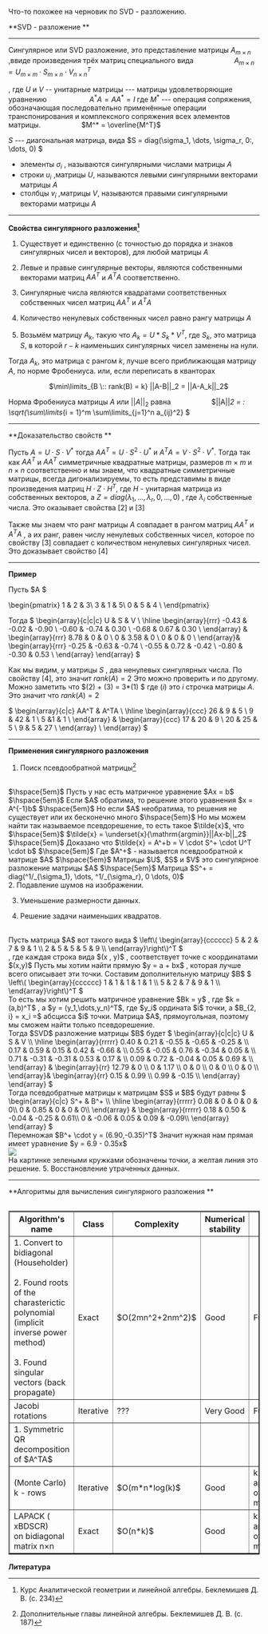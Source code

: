 Что-то похожее на черновик по SVD - разложению.


**SVD - разложение **

---

Сингулярное или SVD разложение, это представление матрицы $A_{m\times{n}}$ ,ввиде произведения трёх матриц специального вида
$\hspace{5em} A_{m\times{n}} = U_{m\times{m}} \cdot S_{m\times{n}} \cdot V_{n\times{n}}^T$
 

, где  $U$ и $V$ -- унитарные матрицы --- матрицы удовлетворяющие уравнению $\hspace{5em}$ $A^*A = AA^* = I$ 
где $M^*$ --- операция сопряжения, обозначающая последовательно применённые операции транспонирования и комплексного сопряжения всех элементов матрицы.
$\hspace{5em}$$M^* = \overline{M^T}$

$S$ --- диагональная матрица, вида $S = diag(\sigma_1, \dots, \sigma_r, 0\:, \dots, 0) $

- элементы $\sigma_i$ , называются сингулярными числами матрицы $A$
- строки $u_i$ ,матрицы $U$, называются левыми сингулярными векторами матрицы $A$
- столбцы $v_i$ ,матрицы $V$, называются правыми сингулярными векторами матрицы $A$

---

**Свойства сингулярного разложения[^1]**

1. Существует и единственно (с точностью до порядка и знаков сингулярных чисел и векторов), для любой матрицы $A$

2.  Левые и правые сингулярные векторы, являются собственными векторами матриц  $AA^T$ и $A^TA$ соответственно. 

3.  Сингулярные числа являются квадратами соответственных собственных чисел матриц  $AA^T$ и $A^TA$ 

4.  Количество ненулевых собственных чисел равно рангу матрицы $A$

5. Возьмём матрицу $A_k$, такую что $A_k = U*S_k*V^T$, где $S_k$,  это матрица $S$, в которой $r-k$ наименьших сингулярных чисел заменены на нули.

 Тогда $A_k$, это матрица  с рангом $k$, лучше всего приближающая матрицу $A$, по норме Фробениуса.
  или, если переписать в кванторах

 $\hspace{5em}$ $\min\limits_{B \:: rank(B) = k} ||A-B||_2 = ||A-A_k||_2$
 
  Норма Фробениуса матрицы $A$ или $||A||_2$ равна
 $\hspace{5em}$$||A||_2 = \: \sqrt{\sum\limits_{i = 1}^m \sum\limits_{j=1}^n a_{ij}^2} $




---
**Доказательство свойств **


Пусть $A = U \cdot S \cdot V^*$ тогда $AA^T = U \cdot S^2 \cdot U^*$ и $A^TA = V \cdot S^2 \cdot V^*$.
Тогда так как $AA^T$ и $AA^T$ симметричные квадратные матрицы, размеров $m\times{m}$ и $n\times{n}$ соответственно и мы знаем, что квадратные симметричные матрицы, всегда дигонализируемы, то есть представимы в виде произведения матриц $H \cdot Z \cdot H^T$, где $H$ - унитарная матрица из собственных векторов, а $Z = diag(\lambda_1,\dots, \lambda_r, 0 ,\dots, 0)$ , где $\lambda_i$ собственные числа. Это оказывает свойства [2] и [3]

Также мы знаем что ранг матрицы $A$ совпадает в рангом матриц $AA^T$  и $A^TA$ , а их ранг, равен числу ненулевых собственных чисел, которое по свойству [3] совпадает с количеством ненулевых сингулярных чисел. Это доказывает свойство [4]

---

**Пример**

Пусть $A  $

 \begin{pmatrix}
1 & 2 & 3\\
3 & 1 & 5\\
0 & 5 & 4 \\
 \end{pmatrix}
 
Тогда 
$
\begin{array}{c|c|c}
U & S & V \\
\hline
\begin{array}{rrr}
    -0.43 & -0.02 & -0.90 \\
-0.60 & -0.74 &  0.30 \\
-0.68 &  0.67 &  0.30 \\
  \end{array} &
  \begin{array}{rrr}
  8.78 &  0 &  0 \\
0 &  3.58 &  0 \\
0 &  0 &  0 \\
  \end{array}&
  \begin{array}{rrr}
    -0.25 & -0.63 & -0.74 \\
-0.55 &  0.72 & -0.42 \\
-0.80 & -0.30 &  0.53 \\
  \end{array}
 \end{array}
$

Как мы видим, у матрицы $S$ , два ненулевых сингулярных числа. По свойству [4], это значит $rank(A) = 2$
Это можно проверить и по другому. Можно заметить что $(2) + (3) = 3*(1) $ где $(i)$ это $i$ строчка матрицы $A$.  Это значит что $rank(A) = 2$

$ 
\begin{array}{c|c}
AA^T & A^TA \\
\hline
\begin{array}{ccc}
    26 & 9 & 5 \\
    9 & 42 & 1 \\
    5 &1 & 1  \\
  \end{array} &
  \begin{array}{ccc}
    17 & 20 & 9 \\
    20 & 25 & 5 \\
    9 & 5 & 27  \\
  \end{array} \\
\end{array}
$


---
**Применения сингулярного разложения**

1. Поиск псевдообратной матрицы[^2]
<br>
$\hspace{5em}$ Пусть у нас есть матричное уравнение $Ax = b$
$\hspace{5em}$ Если $A$ обратима, то решение этого уравнения $x = A^{-1}b$
$\hspace{5em}$ Но если $A$ необратима, то решения не существует или их бесконечно много
$\hspace{5em}$ Но мы можем найти так называемое псевдорешение, то есть такое $\tilde{x}$, что
$\hspace{5em}$ $\tilde{x} = \underset{x}{\mathrm{argmin}}||Ax-b||_2$
$\hspace{5em}$ Доказано что $\tilde{x} = A^+b = V \cdot S^+ \cdot U^T \cdot b$
$\hspace{5em}$ Где $A^+$ - называется псевдообратной к матрице $A$
$\hspace{5em}$ Матрицы $U$, $S$ и $V$ это сингулярное разложение матрицы $A$
$\hspace{5em}$ Матрица  $S^+ = diag(^1/_{\sigma_1}, \dots, ^1/_{\sigma_r}, 0 \dots, 0)$
<br>
2. Подавление шумов на изображении.

3. Уменьшение размерности данных.

4. Решение задачи наименьших квадратов.
<br>
Пусть матрица $A$ вот такого вида
$
\left\( \begin{array}{cccccc}
5 & 2 & 7 & 9 & 1 \\
2 & 5 & 5 & 5 & 9 \\
\end{array}\right\)^T
$
<br>
, где каждая строка вида $(x , y)$  , соответствует точке с координатами $(x,y)$
Пусть мы хотим найти прямую $y = a + bx$ , которая лучше всего описывает эти точки. 
Составим дополнительную матрицу $B$
$
\left\( \begin{array}{cccccc}
1 & 1 & 1 & 1 & 1 \\
5 & 2 & 7 & 9 & 1 \\
\end{array}\right\)^T
$
<br>
То есть мы хотим решить матричное уравнение $Bk = y$ , где $k = (a,b)^T$ , а $y = (y_1,\dots,y_n)^T$, где $y_i$ ордината $i$ точки, а $B_{2, i} = x_i =$ абсцисса $i$ точки.
Матрица $A$, прямоугольная, поэтому мы сможем найти только псевдорешение.
<br>
Тогда $SVD$ разложение матрицы $B$ будет
$
\begin{array}{c|c|c}
U & S & V \\
\hline
\begin{array}{rrrrr}
0.40 & 0.21 & -0.55 & -0.65 & -0.25 & \\
0.17 & 0.59 & 0.15 & 0.42 & -0.66 & \\
0.55 & -0.05 & 0.76 & -0.34 & 0.05 & \\
0.71 & -0.31 & -0.31 & 0.53 & 0.17 & \\
0.09 & 0.72 & -0.04 & 0.05 & 0.69 & \\
  \end{array} &
  \begin{array}{rr}
 12.79 & 0 \\
0 & 1.17 \\
0 & 0 \\
0 & 0 \\
0 & 0 \\
  \end{array}&
  \begin{array}{rr}
0.15 & 0.99 \\
0.99 & -0.15 \\
  \end{array}
 \end{array}
$
<br>
Тогда псевдобратные матрицы к матрицам $S$ и $B$ будут равны
$
\begin{array}{c|c}
S^+ & B^+ \\
\hline
\begin{array}{rrrrr}
0.08 & 0 & 0 & 0 & 0\\
0 & 0.85 & 0 & 0 & 0\\
  \end{array} &
  \begin{array}{rrrrr}
0.18 & 0.50 & -0.04 & -0.25 & 0.61\\
0 & -0.06 & 0.05 & 0.09 & -0.09\\
  \end{array}
 \end{array}
$
<br>
Перемножая $B^+ \cdot y = (6.90,-0.35)^T$
Значит нужная нам прямая имеет уравнение $y = 6.9 - 0.35x$
<br>
<img src="https://pp.vk.me/c638621/v638621325/e7c4/C1RG0uOATM0.jpg">
<br>
На картинке зелеными кружками обозначены точки, а желтая линия это решение.
5. Восстановление утраченных данных.

---
**Алгоритмы для вычисления сингулярного разложения **

<table border="2" align="right">
  <tr border="2">
    <th >Algorithm's name</th>
    <th width="150">Class</th>
    <th width="150">Complexity</th>
    <th width="150">Numerical stability</th>
    <th width="150">Compute<br>  what?</th>
    <th >Link</th>
  </tr>
  <tr>
  <td >1. Convert to bidiagonal  (Householder)  
  <br/><br/>  2. Found roots of the charasterictic polynomial  (implicit inverse power  method) 
  <br/> <br/> 3. Found singular vectors (back propagate)    </td>
    <td >Exact</td>
    <td >$O(2mn^2+2nm^2)$</td>
    <td >Good</td>
    <td >Full  Matrices</td>
    <td> 
    <a href="https://www.quora.com/Whats-the-time-complexity-of-NumPys-SVD-method"> link </a>
    </td>
  </tr>
  <tr >
    <td >Jacobi rotations</td>
    <td >Iterative</td>
    <td >???</td>
    <td >Very  Good</td>
    <td >Full  Matrices</td>
	<td>
	<a href="http://www.ams.org/journals/tran/1960-094-01/S0002-9947-1960-0109825-2/S0002-9947-1960-0109825-2.pdf">link</a>
    </td>
  </tr>
  <tr>
    <td >1. Symmetric QR decomposition of $A^TA$  </td>
    <td ></td>
    <td ></td>
    <td ></td>
    <td ></td>
    <td ></td>
  </tr>
  <tr>
    <td >(Monte Carlo)  <br/>  k - rows</td>
    <td >Iterative</td>
    <td >$O(m*n*log(k)$</td>
    <td >Good</td>
    <td >k-th approximation     of full matricies</td>
    <td >
    <a href="https://arxiv.org/pdf/0909.4061v2.pdf"> link</a>
    </td>
  </tr>
  <tr>
    <td >LAPACK ( xBDSCR) <br/>   on bidiagonal matrix  n×n</td>
    <td >Exact</td>
    <td >$O(n*k)$</td>
    <td >Good</td>
    <td >k-th  approximation     of full matricies</td>
	<td>
	<a href="http://www.netlib.org/lapack/lawnspdf/lawn166.pdf">link</a>
    </td>
  </tr>
</table>


**Литература**

[^1]: Курс Аналитической геометрии и линейной алгебры. Беклемишев Д. В. (с. 234)

[^2]: Дополнительные главы линейной алгебры. Беклемишев  Д. В. (с. 187)